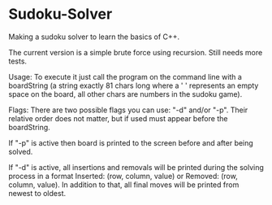 # Sudoku-Solver
Making a sudoku solver to learn the basics of C++.

The current version is a simple brute force using recursion.
Still needs more tests.

Usage:
To execute it just call the program on the command line with a boardString (a string exactly 81 chars long
where a ' ' represents an empty space on the board, all other chars are numbers in the sudoku game).

Flags:
There are two possible flags you can use: "-d" and/or "-p".
Their relative order does not matter, but if used must appear before the boardString.

If "-p" is active then board is printed to the screen before and after being solved.

If "-d" is active, all insertions and removals will be printed during the solving process
in a format Inserted: (row, column, value) or Removed: (row, column, value).
In addition to that, all final moves will be printed from newest to oldest.